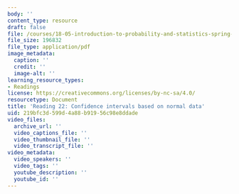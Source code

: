 ```yaml
---
body: ''
content_type: resource
draft: false
file: /courses/18-05-introduction-to-probability-and-statistics-spring-2022/mit18_05_s22_class22-prep.pdf
file_size: 196832
file_type: application/pdf
image_metadata:
  caption: ''
  credit: ''
  image-alt: ''
learning_resource_types:
- Readings
license: https://creativecommons.org/licenses/by-nc-sa/4.0/
resourcetype: Document
title: 'Reading 22: Confidence intervals based on normal data'
uid: 219bfc3d-599d-4a88-b919-56c98e8ddade
video_files:
  archive_url: ''
  video_captions_file: ''
  video_thumbnail_file: ''
  video_transcript_file: ''
video_metadata:
  video_speakers: ''
  video_tags: ''
  youtube_description: ''
  youtube_id: ''
---
```

